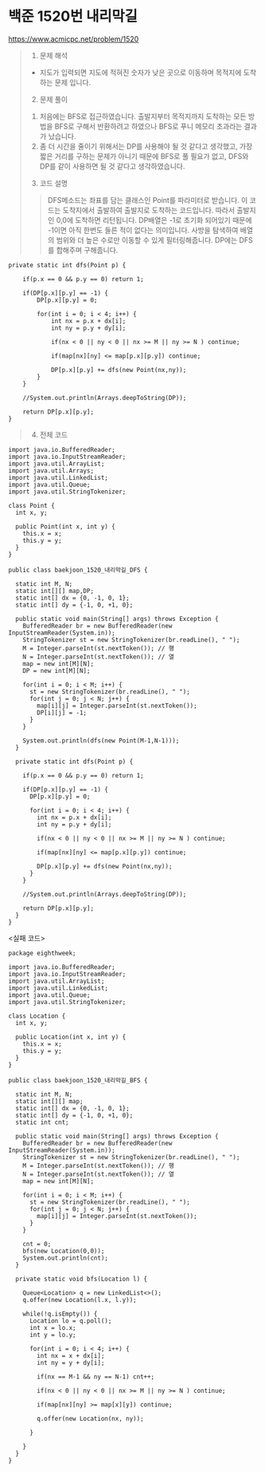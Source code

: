 # 백준 1520번 내리막길

https://www.acmicpc.net/problem/1520

> 1. 문제 해석
> * 지도가 입력되면 지도에 적혀진 숫자가 낮은 곳으로 이동하며 목적지에 도착하는 문제 입니다. 
> 2. 문제 풀이
> 1) 처음에는 BFS로 접근하였습니다. 출발지부터 목적지까지 도착하는 모든 방법을 BFS로 구해서 반환하려고 하였으나 BFS로 푸니 메모리 초과라는 결과가 났습니다. 
> 2) 좀 더 시간을 줄이기 위해서는 DP를 사용해야 될 것 같다고 생각했고, 가장 짧은 거리를 구하는 문제가 아니기 때문에 BFS로 풀 필요가 없고, DFS와 DP를 같이 사용하면 될 것 같다고 생각하였습니다. 
> 3. 코드 설명
> > DFS메소드는 좌표를 담는 클래스인 Point를 파라미터로 받습니다. 이 코드는 도착지에서 출발하여 출발지로 도착하는 코드입니다. 따라서 출발지인 0,0에 도착하면 리턴됩니다. DP배열은 -1로 초기화 되어있기 때문에 -1이면 아직 한번도 들른 적이 없다는 의미입니다. 사방을 탐색하여 배열의 범위와 더 높은 수로만 이동할 수 있게 필터링해줍니다. DP에는 DFS를 합해주며 구해줍니다. 

	private static int dfs(Point p) {
		
		if(p.x == 0 && p.y == 0) return 1;
		
		if(DP[p.x][p.y] == -1) {
			DP[p.x][p.y] = 0;
			
			for(int i = 0; i < 4; i++) {
				int nx = p.x + dx[i];
				int ny = p.y + dy[i];
				
				if(nx < 0 || ny < 0 || nx >= M || ny >= N ) continue;
				
				if(map[nx][ny] <= map[p.x][p.y]) continue;
				
				DP[p.x][p.y] += dfs(new Point(nx,ny));
			}
		}
		
		//System.out.println(Arrays.deepToString(DP));

		return DP[p.x][p.y];
	}



> 4. 전체 코드

    import java.io.BufferedReader;
    import java.io.InputStreamReader;
    import java.util.ArrayList;
    import java.util.Arrays;
    import java.util.LinkedList;
    import java.util.Queue;
    import java.util.StringTokenizer;

    class Point {
      int x, y;

      public Point(int x, int y) {
        this.x = x;
        this.y = y;
      }
    }

    public class baekjoon_1520_내리막길_DFS {

      static int M, N;
      static int[][] map,DP;
      static int[] dx = {0, -1, 0, 1};
      static int[] dy = {-1, 0, +1, 0};

      public static void main(String[] args) throws Exception {
        BufferedReader br = new BufferedReader(new InputStreamReader(System.in));
        StringTokenizer st = new StringTokenizer(br.readLine(), " ");
        M = Integer.parseInt(st.nextToken()); // 행
        N = Integer.parseInt(st.nextToken()); // 열
        map = new int[M][N];
        DP = new int[M][N];

        for(int i = 0; i < M; i++) {
          st = new StringTokenizer(br.readLine(), " ");
          for(int j = 0; j < N; j++) {
            map[i][j] = Integer.parseInt(st.nextToken()); 
            DP[i][j] = -1;
          }
        }

        System.out.println(dfs(new Point(M-1,N-1)));
      }

      private static int dfs(Point p) {

        if(p.x == 0 && p.y == 0) return 1;

        if(DP[p.x][p.y] == -1) {
          DP[p.x][p.y] = 0;

          for(int i = 0; i < 4; i++) {
            int nx = p.x + dx[i];
            int ny = p.y + dy[i];

            if(nx < 0 || ny < 0 || nx >= M || ny >= N ) continue;

            if(map[nx][ny] <= map[p.x][p.y]) continue;

            DP[p.x][p.y] += dfs(new Point(nx,ny));
          }
        }

        //System.out.println(Arrays.deepToString(DP));

        return DP[p.x][p.y];
      }
    }



<실패 코드>

    package eighthweek;

    import java.io.BufferedReader;
    import java.io.InputStreamReader;
    import java.util.ArrayList;
    import java.util.LinkedList;
    import java.util.Queue;
    import java.util.StringTokenizer;

    class Location {
      int x, y;

      public Location(int x, int y) {
        this.x = x;
        this.y = y;
      }
    }

    public class baekjoon_1520_내리막길_BFS {

      static int M, N;
      static int[][] map;
      static int[] dx = {0, -1, 0, 1};
      static int[] dy = {-1, 0, +1, 0};
      static int cnt;

      public static void main(String[] args) throws Exception {
        BufferedReader br = new BufferedReader(new InputStreamReader(System.in));
        StringTokenizer st = new StringTokenizer(br.readLine(), " ");
        M = Integer.parseInt(st.nextToken()); // 행
        N = Integer.parseInt(st.nextToken()); // 열
        map = new int[M][N];

        for(int i = 0; i < M; i++) {
          st = new StringTokenizer(br.readLine(), " ");
          for(int j = 0; j < N; j++) {
            map[i][j] = Integer.parseInt(st.nextToken()); 
          }
        }

        cnt = 0;
        bfs(new Location(0,0));
        System.out.println(cnt);
      }

      private static void bfs(Location l) {

        Queue<Location> q = new LinkedList<>();
        q.offer(new Location(l.x, l.y));

        while(!q.isEmpty()) {
          Location lo = q.poll();
          int x = lo.x;
          int y = lo.y;

          for(int i = 0; i < 4; i++) {
            int nx = x + dx[i];
            int ny = y + dy[i];

            if(nx == M-1 && ny == N-1) cnt++;

            if(nx < 0 || ny < 0 || nx >= M || ny >= N ) continue;

            if(map[nx][ny] >= map[x][y]) continue;

            q.offer(new Location(nx, ny));

          }

        }
      }
    }




